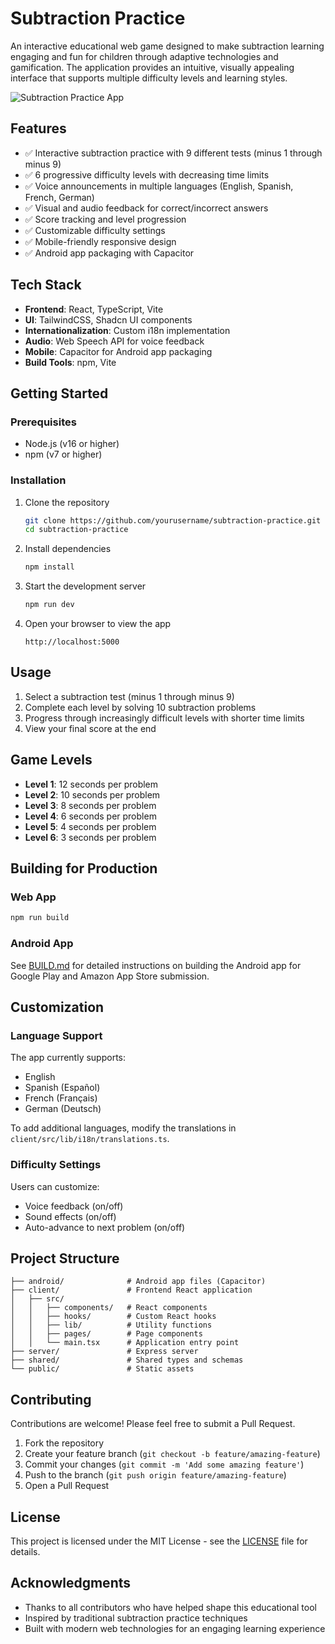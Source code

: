 # Subtraction Practice

An interactive educational web game designed to make subtraction learning engaging and fun for children through adaptive technologies and gamification. The application provides an intuitive, visually appealing interface that supports multiple difficulty levels and learning styles.

![Subtraction Practice App](./screenshots/app-preview.png)

## Features

- ✅ Interactive subtraction practice with 9 different tests (minus 1 through minus 9)
- ✅ 6 progressive difficulty levels with decreasing time limits
- ✅ Voice announcements in multiple languages (English, Spanish, French, German)
- ✅ Visual and audio feedback for correct/incorrect answers
- ✅ Score tracking and level progression
- ✅ Customizable difficulty settings
- ✅ Mobile-friendly responsive design
- ✅ Android app packaging with Capacitor

## Tech Stack

- **Frontend**: React, TypeScript, Vite
- **UI**: TailwindCSS, Shadcn UI components
- **Internationalization**: Custom i18n implementation
- **Audio**: Web Speech API for voice feedback
- **Mobile**: Capacitor for Android app packaging
- **Build Tools**: npm, Vite

## Getting Started

### Prerequisites

- Node.js (v16 or higher)
- npm (v7 or higher)

### Installation

1. Clone the repository
   ```bash
   git clone https://github.com/yourusername/subtraction-practice.git
   cd subtraction-practice
   ```

2. Install dependencies
   ```bash
   npm install
   ```

3. Start the development server
   ```bash
   npm run dev
   ```

4. Open your browser to view the app
   ```
   http://localhost:5000
   ```

## Usage

1. Select a subtraction test (minus 1 through minus 9)
2. Complete each level by solving 10 subtraction problems
3. Progress through increasingly difficult levels with shorter time limits
4. View your final score at the end

## Game Levels

- **Level 1**: 12 seconds per problem
- **Level 2**: 10 seconds per problem
- **Level 3**: 8 seconds per problem
- **Level 4**: 6 seconds per problem
- **Level 5**: 4 seconds per problem
- **Level 6**: 3 seconds per problem

## Building for Production

### Web App

```bash
npm run build
```

### Android App

See [BUILD.md](./BUILD.md) for detailed instructions on building the Android app for Google Play and Amazon App Store submission.

## Customization

### Language Support

The app currently supports:
- English
- Spanish (Español)
- French (Français)
- German (Deutsch)

To add additional languages, modify the translations in `client/src/lib/i18n/translations.ts`.

### Difficulty Settings

Users can customize:
- Voice feedback (on/off)
- Sound effects (on/off)
- Auto-advance to next problem (on/off)

## Project Structure

```
├── android/              # Android app files (Capacitor)
├── client/               # Frontend React application
│   ├── src/
│   │   ├── components/   # React components
│   │   ├── hooks/        # Custom React hooks
│   │   ├── lib/          # Utility functions
│   │   ├── pages/        # Page components
│   │   └── main.tsx      # Application entry point
├── server/               # Express server
├── shared/               # Shared types and schemas
└── public/               # Static assets
```

## Contributing

Contributions are welcome! Please feel free to submit a Pull Request.

1. Fork the repository
2. Create your feature branch (`git checkout -b feature/amazing-feature`)
3. Commit your changes (`git commit -m 'Add some amazing feature'`)
4. Push to the branch (`git push origin feature/amazing-feature`)
5. Open a Pull Request

## License

This project is licensed under the MIT License - see the [LICENSE](LICENSE) file for details.

## Acknowledgments

- Thanks to all contributors who have helped shape this educational tool
- Inspired by traditional subtraction practice techniques
- Built with modern web technologies for an engaging learning experience